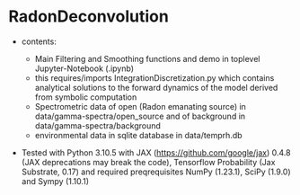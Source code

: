 # RadonDeconvolution

- contents:
  - Main Filtering and Smoothing functions and demo in toplevel Jupyter-Notebook (.ipynb)
  - this requires/imports IntegrationDiscretization.py which contains analytical solutions to the forward dynamics of the model derived from symbolic computation
  - Spectrometric data of open (Radon emanating source) in data/gamma-spectra/open_source and of background in data/gamma-spectra/background
  - environmental data in sqlite database in data/temprh.db
  
  
- Tested with 
  Python 3.10.5 with JAX (https://github.com/google/jax) 0.4.8 (JAX deprecations may break the code), Tensorflow Probability (Jax Substrate, 0.17) and required preqrequisites NumPy (1.23.1), SciPy (1.9.0) and Sympy (1.10.1)

